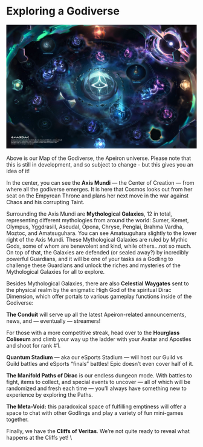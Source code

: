 # Exploring a Godiverse

![The Apeiron Godiverse](<../../.gitbook/assets/image (38).png>)

Above is our Map of the Godiverse, the Apeiron universe. Please note that this is still in development, and so subject to change - but this gives you an idea of it!&#x20;

In the center, you can see the **Axis Mundi** — the Center of Creation — from where all the godiverse emerges. It is here that Cosmos looks out from her seat on the Empyrean Throne and plans her next move in the war against Chaos and his corrupting Taint.

Surrounding the Axis Mundi are **Mythological Galaxies**, 12 in total, representing different mythologies from around the world: Sumer, Kemet, Olympus, Yggdrasill, Aseudal, Opona, Chryse, Penglai, Brahma Vardha, Moztoc, and Amatsuguhara. You can see Amatsuguhara slightly to the lower right of the Axis Mundi. These Mythological Galaxies are ruled by Mythic Gods, some of whom are benevolent and kind, while others…not so much. On top of that, the Galaxies are defended (or sealed away?) by incredibly powerful Guardians, and it will be one of your tasks as a Godling to challenge these Guardians and unlock the riches and mysteries of the Mythological Galaxies for all to explore.

Besides Mythological Galaxies, there are also **Celestial Waygates** sent to the physical realm by the enigmatic High God of the spiritual Dirac Dimension, which offer portals to various gameplay functions inside of the Godiverse: &#x20;

**The Conduit** will serve up all the latest Apeiron-related announcements, news, and — eventually — streamers!&#x20;

For those with a more competitive streak, head over to the **Hourglass Coliseum** and climb your way up the ladder with your Avatar and Apostles and shoot for rank #1.&#x20;

**Quantum Stadium** — aka our eSports Stadium — will host our Guild vs Guild battles and eSports “finals” battles! Epic doesn’t even cover half of it.&#x20;

**The Manifold Paths of Dirac** is our endless dungeon mode. With battles to fight, items to collect, and special events to uncover — all of which will be randomized and fresh each time — you’ll always have something new to experience by exploring the Paths.

**The Meta-Void:** this paradoxical space of fulfilling emptiness will offer a space to chat with other Godlings and play a variety of fun mini-games together. &#x20;

Finally, we have the **Cliffs of Veritas**. We’re not quite ready to reveal what happens at the Cliffs yet! \
